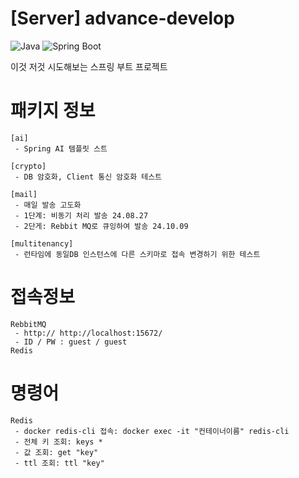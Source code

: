 # [Server] advance-develop

![Java](https://img.shields.io/badge/Java-17-red.svg)
![Spring Boot](https://img.shields.io/badge/Spring%20Boot-3.2.3-green.svg)

이것 저것 시도해보는 스프링 부트 프로젝트

# 패키지 정보
```
[ai]
 - Spring AI 템플릿 스트

[crypto]
 - DB 암호화, Client 통신 암호화 테스트

[mail]
 - 매일 발송 고도화
 - 1단계: 비동기 처리 발송 24.08.27
 - 2단게: Rebbit MQ로 큐잉하여 발송 24.10.09

[multitenancy]
 - 런타임에 동일DB 인스턴스에 다른 스키마로 접속 변경하기 위한 테스트 
```

# 접속정보 
```
RebbitMQ
 - http:// http://localhost:15672/
 - ID / PW : guest / guest
Redis 
```
# 명령어
```
Redis 
 - docker redis-cli 접속: docker exec -it "컨테이너이름" redis-cli
 - 전체 키 조회: keys *
 - 값 조회: get "key"
 - ttl 조회: ttl "key"
```